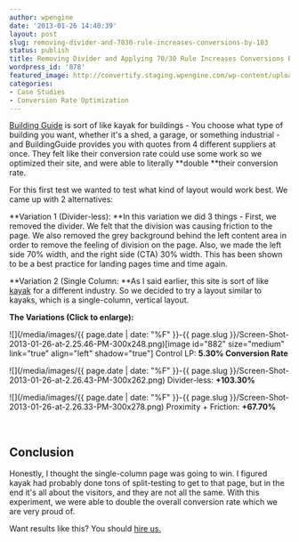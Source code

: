 ```yaml
---
author: wpengine
date: '2013-01-26 14:40:39'
layout: post
slug: removing-divider-and-7030-rule-increases-conversions-by-103
status: publish
title: Removing Divider and Applying 70/30 Rule Increases Conversions By 103%
wordpress_id: '878'
featured_image: http://convertify.staging.wpengine.com/wp-content/uploads/2013/01/BuildingsGuide.png
categories:
- Case Studies
- Conversion Rate Optimization
---
```


[Building Guide](http://buildingsguide.com) is sort of like kayak for buildings - You choose what type of building you want, whether it's a shed, a garage, or something industrial - and BuildingGuide provides you with quotes from 4 different suppliers at once. They felt like their conversion rate could use some work so we optimized their site, and were able to literally **double **their conversion rate.

For this first test we wanted to test what kind of layout would work best. We came up with 2 alternatives:

**Variation 1 (Divider-less): **In this variation we did 3 things - First, we removed the divider. We felt that the division was causing friction to the page. We also removed the grey background behind the left content area in order to remove the feeling of division on the page. Also, we made the left side 70% width, and the right side (CTA) 30% width. This has been shown to be a best practice for landing pages time and time again.

**Variation 2 (Single Column: **As I said earlier, this site is sort of like [kayak](http://kayak.com) for a different industry. So we decided to try a layout similar to kayaks, which is a single-column, vertical layout.

**The Variations (Click to enlarge):**

![](/media/images/{{ page.date | date: "%F" }}-{{ page.slug }}/Screen-Shot-2013-01-26-at-2.25.46-PM-300x248.png)[image id="882" size="medium" link="true" align="left" shadow="true"]
    Control LP: **5.30% Conversion Rate**

![](/media/images/{{ page.date | date: "%F" }}-{{ page.slug }}/Screen-Shot-2013-01-26-at-2.26.43-PM-300x262.png)
    Divider-less: **+103.30%**

![](/media/images/{{ page.date | date: "%F" }}-{{ page.slug }}/Screen-Shot-2013-01-26-at-2.26.33-PM-300x278.png)
    Proximity + Friction: **+67.70%**

 







## Conclusion

Honestly, I thought the single-column page was going to win. I figured kayak had probably done tons of split-testing to get to that page, but in the end it's all about the visitors, and they are not all the same. With this experiment, we were able to double the overall conversion rate which we are very proud of.

Want results like this? You should [hire us.](http://landersoptimized.com/contact/)
